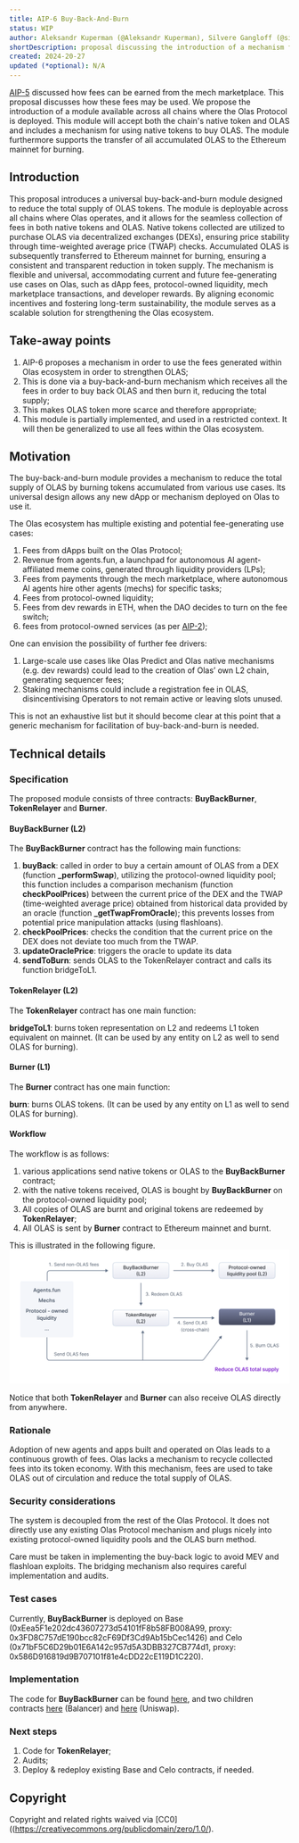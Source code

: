 ```yaml
---
title: AIP-6 Buy-Back-And-Burn
status: WIP
author: Aleksandr Kuperman (@Aleksandr Kuperman), Silvere Gangloff (@silvere), David Minarsch (@DavidMinarsch)
shortDescription: proposal discussing the introduction of a mechanism for buying back OLAS from DEX in order to reduce total supply.
created: 2024-20-27
updated (*optional): N/A
---
```




[AIP-5](https://github.com/valory-xyz/autonolas-aip/blob/aip-5/content/aips/automate_relayer_marketplace.md) discussed how fees can be earned from the mech marketplace. This proposal discusses how these fees may be used. We propose the introduction of a module available across all chains where the Olas Protocol is deployed. This module will accept both the chain's native token and OLAS and includes a mechanism for using native tokens to buy OLAS. The module furthermore supports the transfer of all accumulated OLAS to the Ethereum mainnet for burning.

## Introduction

This proposal introduces a universal buy-back-and-burn module designed to reduce the total supply of OLAS tokens. The module is deployable across all chains where Olas operates, and it allows for the seamless collection of fees in both native tokens and OLAS. Native tokens collected are utilized to purchase OLAS via decentralized exchanges (DEXs), ensuring price stability through time-weighted average price (TWAP) checks. Accumulated OLAS is subsequently transferred to Ethereum mainnet for burning, ensuring a consistent and transparent reduction in token supply. The mechanism is flexible and universal, accommodating current and future fee-generating use cases on Olas, such as dApp fees, protocol-owned liquidity, mech marketplace transactions, and developer rewards. By aligning economic incentives and fostering long-term sustainability, the module serves as a scalable solution for strengthening the Olas ecosystem.

## Take-away points 


1. AIP-6 proposes a mechanism in order to use the fees generated within Olas ecosystem in order to strengthen OLAS;
2. This is done via a buy-back-and-burn mechanism which receives all the fees in order to buy back OLAS and then burn it, reducing the total supply;
3. This makes OLAS token more scarce and therefore appropriate;
4. This module is partially implemented, and used in a restricted context. It will then be generalized to use all fees within the Olas ecosystem. 


## Motivation


The buy-back-and-burn module provides a mechanism to reduce the total supply of OLAS by burning tokens accumulated from various use cases. Its universal design allows any new dApp or mechanism deployed on Olas to use it. 

The Olas ecosystem has multiple existing and potential fee-generating use cases:

1. Fees from dApps built on the Olas Protocol;
2. Revenue from agents.fun, a launchpad for autonomous AI agent-affiliated meme coins, generated through liquidity providers (LPs); 
3. Fees from payments through the mech marketplace, where autonomous AI agents hire other agents (mechs) for specific tasks; 
4. Fees from protocol-owned liquidity;
5. Fees from dev rewards in ETH, when the DAO decides to turn on the fee switch;
6. fees from protocol-owned services (as per [AIP-2](https://github.com/valory-xyz/autonolas-aip/blob/aip-2/content/aips/core-build-a-pose.md)); 


One can envision the possibility of further fee drivers:

1. Large-scale use cases like Olas Predict and Olas native mechanisms (e.g. dev rewards) could lead to the creation of Olas’ own L2 chain, generating sequencer fees;
2. Staking mechanisms could include a registration fee in OLAS, disincentivising Operators to not remain active or leaving slots unused.

This is not an exhaustive list but it should become clear at this point that a generic mechanism for facilitation of buy-back-and-burn is needed.

## Technical details

### Specification


The proposed module consists of three contracts: **BuyBackBurner**, **TokenRelayer** and **Burner**.


#### BuyBackBurner (L2)


The **BuyBackBurner** contract has the following main functions:


1. **buyBack**: called in order to buy a certain amount of OLAS from a DEX (function **_performSwap**), utilizing the protocol-owned liquidity pool; this function includes a comparison mechanism (function **checkPoolPrices**) between the current price of the DEX and the TWAP (time-weighted average price) obtained from historical data provided by an oracle (function **_getTwapFromOracle**); this prevents losses from potential price manipulation attacks (using flashloans).
2. **checkPoolPrices**: checks the condition that the current price on the DEX does not deviate too much from the TWAP.
3. **updateOraclePrice**: triggers the oracle to update its data
4. **sendToBurn**: sends OLAS to the TokenRelayer contract and calls its function bridgeToL1.


#### TokenRelayer (L2)


The **TokenRelayer** contract has one main function:


**bridgeToL1**: burns token representation on L2 and redeems L1 token equivalent on mainnet. (It can be used by any entity on L2 as well to send OLAS for burning).


#### Burner (L1)


The **Burner** contract has one main function:


**burn**: burns OLAS tokens. (It can be used by any entity on L1 as well to send OLAS for burning).


#### Workflow


The workflow is as follows: 

1. various applications send native tokens or OLAS to the **BuyBackBurner** contract; 
2. with the native tokens received, OLAS is bought by **BuyBackBurner** on the protocol-owned liquidity pool; 
3. All copies of OLAS are burnt and original tokens are redeemed by **TokenRelayer**; 
4. All OLAS is sent by **Burner** contract to Ethereum mainnet and burnt.

This is illustrated in the following figure. ![Image](../imgs/img.png "Buy-Back-And-Burn")

Notice that both **TokenRelayer** and **Burner** can also receive OLAS directly from anywhere.


### Rationale


Adoption of new agents and apps built and operated on Olas leads to a continuous growth of fees. Olas lacks a mechanism to recycle collected fees into its token economy. With this mechanism, fees are used to take OLAS out of circulation and reduce the total supply of OLAS.


### Security considerations


The system is decoupled from the rest of the Olas Protocol. It does not directly use any existing Olas Protocol mechanism and plugs nicely into existing protocol-owned liquidity pools and the OLAS burn method.

Care must be taken in implementing the buy-back logic to avoid MEV and flashloan exploits. The bridging mechanism also requires careful implementation and audits.

### Test cases


Currently, **BuyBackBurner** is deployed on Base (0xEea5F1e202dc43607273d54101fF8b58FB008A99, proxy: 0x3FD8C757dE190bcc82cF69Df3Cd9Ab15bCec1426) and Celo (0x71bF5C6D29b01E6A142c957d5A3DBB327CB774d1, proxy: 0x586D916819d9B707101f81e4cDD22cE119D1C220).


### Implementation


The code for **BuyBackBurner** can be found [here](https://github.com/dvilelaf/meme-ooorr/blob/main/contracts/BuyBackBurner.sol), and two children contracts [here](https://github.com/dvilelaf/meme-ooorr/blob/main/contracts/BuyBackBurnerBalancer.sol) (Balancer) and [here](https://github.com/dvilelaf/meme-ooorr/blob/main/contracts/BuyBackBurnerUniswap.sol) (Uniswap).


### Next steps


1. Code for **TokenRelayer**;
2. Audits;
3. Deploy & redeploy existing Base and Celo contracts, if needed.


## Copyright


Copyright and related rights waived via [CC0]((https://creativecommons.org/publicdomain/zero/1.0/).